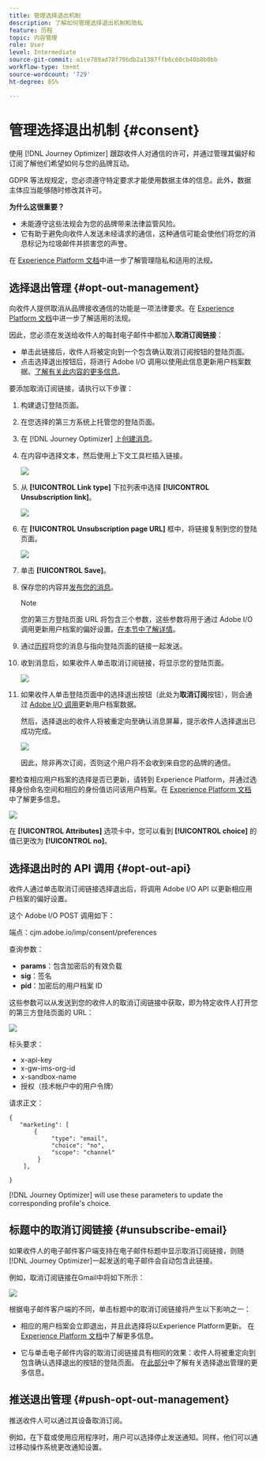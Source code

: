 ```yaml
---
title: 管理选择退出机制
description: 了解如何管理选择退出机制和隐私
feature: 历程
topic: 内容管理
role: User
level: Intermediate
source-git-commit: a1ce789ad78f70bdb2a1387ffb6c60cb40b8b0bb
workflow-type: tm+mt
source-wordcount: '729'
ht-degree: 85%

---
```


# 管理选择退出机制 {#consent}

使用 [!DNL Journey Optimizer] 跟踪收件人对通信的许可，并通过管理其偏好和订阅了解他们希望如何与您的品牌互动。<!--Their preferences and subscriptions are handled through Consent management.-->

GDPR 等法规规定，您必须遵守特定要求才能使用数据主体的信息。此外，数据主体应当能够随时修改其许可。

**为什么这很重要？**

* 未能遵守这些法规会为您的品牌带来法律监管风险。
* 它有助于避免向收件人发送未经请求的通信，这种通信可能会使他们将您的消息标记为垃圾邮件并损害您的声誉。

在 [Experience Platform 文档](https://experienceleague.adobe.com/docs/experience-platform/privacy/home.html?lang=zh-Hans)中进一步了解管理隐私和适用的法规。

<!--* Recipients should be able to opt-in/opt-out from receiving electronic communication through one or more channel
* Recipients expect the brand to offer preference centre capability that controls how brand should engage with them (example: channel of communication, invasive and non-invasive tracking etc). This helps to fulfil regulatory obligations and also facilitates quality engagement with recipient. 
* The third category is the capability to offer subscription to recipients (newsletter, etc)-->

## 选择退出管理 {#opt-out-management}

向收件人提供取消从品牌接收通信的功能是一项法律要求。在 [Experience Platform 文档](https://experienceleague.adobe.com/docs/experience-platform/privacy/regulations/overview.html?lang=zh-Hans#regulations)中进一步了解适用的法规。

因此，您必须在发送给收件人的每封电子邮件中都加入&#x200B;**取消订阅链接**：
* 单击此链接后，收件人将被定向到一个包含确认取消订阅按钮的登陆页面。
* 点击选择退出按钮后，将进行 Adobe I/O 调用以使用此信息更新用户档案数据。[了解有关此内容的更多信息](#consent-service-api)。

要添加取消订阅链接，请执行以下步骤：

1. 构建退订登陆页面。
1. 在您选择的第三方系统上托管您的登陆页面。
1. 在 [!DNL Journey Optimizer] 上[创建消息](../../help/using/create-message.md)。

   <!--The link to your landing page should contain a static URL and the profile ID.-->

1. 在内容中选择文本，然后使用上下文工具栏插入链接。

   ![](assets/opt-out-insert-link.png)

1. 从 **[!UICONTROL Link type]** 下拉列表中选择 **[!UICONTROL Unsubscription link]**。

   ![](assets/opt-out-link-type.png)

1. 在 **[!UICONTROL Unsubscription page URL]** 框中，将链接复制到您的登陆页面。

   ![](assets/opt-out-link-url.png)

1. 单击 **[!UICONTROL Save]**。

1. 保存您的内容并[发布您的消息](../../help/using/publish-manage-message.md)。

   >[!NOTE]
   >
   >您的第三方登陆页面 URL 将包含三个参数，这些参数将用于通过 Adobe I/O 调用更新用户档案的偏好设置。[在本节中了解详情](#consent-service-api)。

1. 通过[历程](building-journeys/journey.md)将您的消息与指向登陆页面的链接一起发送。

1. 收到消息后，如果收件人单击取消订阅链接，将显示您的登陆页面。

   ![](assets/opt-out-lp-example.png)

1. 如果收件人单击登陆页面中的选择退出按钮（此处为&#x200B;**取消订阅**&#x200B;按钮），则会通过 [Adobe I/O 调用](#opt-out-api)更新用户档案数据。

   然后，选择退出的收件人将被重定向至确认消息屏幕，提示收件人选择退出已成功完成。

   ![](assets/opt-out-confirmation-example.png)

   因此，除非再次订阅，否则这个用户将不会收到来自您的品牌的通信。

要检查相应用户档案的选择是否已更新，请转到 Experience Platform，并通过选择身份命名空间和相应的身份值访问该用户档案。在 [Experience Platform 文档](https://experienceleague.adobe.com/docs/experience-platform/profile/ui/user-guide.html?lang=zh-Hans#getting-started)中了解更多信息。

![](assets/opt-out-profile-choice.png)

在 **[!UICONTROL Attributes]** 选项卡中，您可以看到 **[!UICONTROL choice]** 的值已更改为 **[!UICONTROL no]**。

<!--The opt-out URL is resolved upon each recipient receiving the message. It is then personalized with the relevant encrypted parameters (profile ID, profile name, journey ID, sandbox ID, and message execution ID).-->

## 选择退出时的 API 调用 {#opt-out-api}

收件人通过单击取消订阅链接选择退出后，将调用 Adobe I/O API <!--Consent service API to capture the encrypted data and-->以更新相应用户档案的偏好设置。

这个 Adobe I/O POST 调用如下：

端点：cjm.adobe.io/imp/consent/preferences

查询参数：
* **params**：包含加密后的有效负载
* **sig**：签名 <!--which signature?-->
* **pid**：加密后的用户档案 ID

这些参数可以从发送到您的收件人的取消订阅链接中获取，即为特定收件人打开您的第三方登陆页面的 URL：

![](assets/opt-out-parameters.png)

<!--QUESTION: How do you get the URL built for each recipient? Do you have to wait until each targeted recipient receives the unsubscribe link or can you deduce it in advance? Is it done automatically upon the API call or do you have to do something manually for each profile? In other words will the LP automatically include the 3 parameters or do you have to insert something manually? Still not completely clear-->

标头要求：
* x-api-key
* x-gw-ims-org-id
* x-sandbox-name
* 授权（技术帐户中的用户令牌）<!--How do you find this information? And other header elements?-->

请求正文：

```
{
   "marketing": [
       {
            "type": "email",           
            "choice": "no",          
            "scope": "channel"       
        }
    ],
 
}
```

<!--The Consent service /-->[!DNL Journey Optimizer] will <!--decrypt and-->use these parameters to update the corresponding profile's choice. <!--and provide an answer back to the landing page.-->

## 标题中的取消订阅链接 {#unsubscribe-email}

如果收件人的电子邮件客户端支持在电子邮件标题中显示取消订阅链接，则随[!DNL Journey Optimizer]一起发送的电子邮件会自动包含此链接。

例如，取消订阅链接在Gmail中将如下所示：

![](assets/unsubscribe-email.png)

根据电子邮件客户端的不同，单击标题中的取消订阅链接将产生以下影响之一：

* 相应的用户档案会立即退出，并且此选择将以Experience Platform更新。 在 [Experience Platform 文档](https://experienceleague.adobe.com/docs/experience-platform/profile/ui/user-guide.html?lang=en#getting-started)中了解更多信息。

* 它与单击电子邮件内容的取消订阅链接具有相同的效果：收件人将被重定向到包含确认选择退出的按钮的登陆页面。 在[此部分](#opt-out-management)中了解有关选择退出管理的更多信息。

## 推送退出管理 {#push-opt-out-management}

推送收件人可以通过其设备取消订阅。

例如，在下载或使用应用程序时，用户可以选择停止发送通知。同样，他们可以通过移动操作系统更改通知设置。
